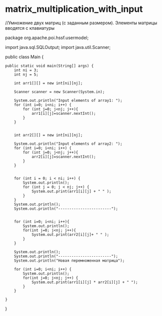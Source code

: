 # matrix_multiplication_with_input
//Умножение двух матриц (с заданным размером). Элементы матрицы вводятся с клавиатуры 


package org.apache.poi.hssf.usermodel;

import java.sql.SQLOutput;
import java.util.Scanner;

public class Main {

    public static void main(String[] args) {
        int ni = 3;
        int nj = 5;

        int arr1[][] = new int[ni][nj];

        Scanner scanner = new Scanner(System.in);

        System.out.println("Input elements of array1: ");
        for (int i=0; i<ni; i++) {
            for (int j=0; j<nj; j++){
                arr1[i][j]=scanner.nextInt();
            }
        }


        int arr2[][] = new int[ni][nj];

        System.out.println("Input elements of array2: ");
        for (int i=0; i<ni; i++) {
            for (int j=0; j<nj; j++){
                arr2[i][j]=scanner.nextInt();
            }
        }


        for (int i = 0; i < ni; i++) {
            System.out.println();
            for (int j = 0; j < nj; j++) {
                System.out.print(arr1[i][j] + " " );
            }
        }
        System.out.println();
        System.out.println("------------------------");


        for (int i=0; i<ni; i++){
            System.out.println();
            for(int j=0; j<nj; j++){
                System.out.print(arr2[i][j]+ " " );
            }
        }

        System.out.println();
        System.out.println("------------------------");
        System.out.println("Новая перемноженная матрица");

        for (int i=0; i<ni; i++) {
            System.out.println();
            for(int j=0; j<nj; j++) {
                System.out.print(arr1[i][j] * arr2[i][j] + " ");
            }
        }

    }
}
